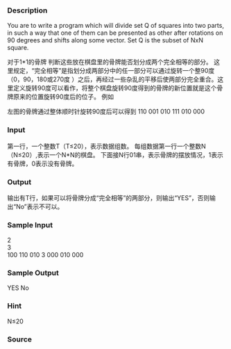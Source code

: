 
### Description
You are to write a program which will divide set Q of squares into two parts, in such a way that one of them can be presented as other after rotations on 90 degrees and shifts along some vector. Set Q is the subset of NxN square. 


对于1*1的骨牌
判断这些放在棋盘里的骨牌能否划分成两个完全相等的部分。
这里规定，“完全相等”是指划分成两部分中的任一部分可以通过旋转一个整90度（0，90，180或270度	）之后，再经过一些杂乱的平移后使两部分完全重合。这里定义旋转90度可以看作，将整个棋盘旋转90度得到的骨牌的新位置就是这个骨牌原来的位置旋转90度后的位子。
例如

左图的骨牌通过整体顺时针旋转90度后可以得到
   110    001
   010    111
   010    000


### Input
第一行，一个整数T（T≤20），表示数据组数。
每组数据第一行一个整数N（N≤20）,表示一个N*N的棋盘。
下面接N行01串，表示骨牌的摆放情况，1表示有骨牌，0表示没有骨牌。


### Output
输出有T行，如果可以将骨牌分成“完全相等”的两部分，则输出“YES”，否则输出“No”表示不可以。


### Sample Input
2                           
3                            
100
110
010
3
000
010
000

### Sample Output
YES
No
### Hint
N≤20

### Source
